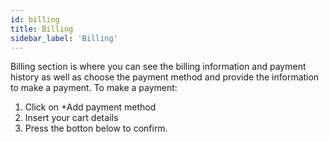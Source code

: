 ```yaml
---
id: billing
title: Billing
sidebar_label: 'Billing'
---
```


Billing section is where you can see the billing information and payment history as well as choose the payment method and provide the information to make a payment. To make a payment:

1. Click on +Add payment method 
2. Insert your cart details
3. Press the botton below to confirm.



